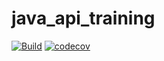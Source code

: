 # java_api_training

[![Build](https://github.com/Yacine-T/java_api_training/actions/workflows/build.yml/badge.svg)](https://github.com/Yacine-T/java_api_training/actions/workflows/build.yml)
[![codecov](https://codecov.io/gh/Yacine-T/java_api_training/branch/main/graph/badge.svg)](https://codecov.io/gh/Yacine-T/java_api_training)
